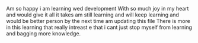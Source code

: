 Am so happy i am learning wed development 
With so much joy in my heart and would give it all it takes 
am still learning and will keep learning and would be  better person by the next time am updating this file
There is more in this learning that really intreast e that i cant just stop myself from learning and bagging more knowledge.